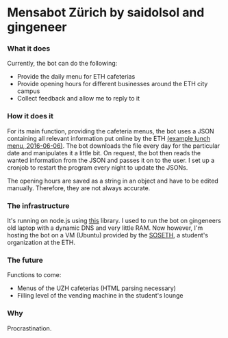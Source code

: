 # Mensabot Zürich by saidolsol and gingeneer

### What it does

Currently, the bot can do the following:
* Provide the daily menu for ETH cafeterias
* Provide opening hours for different businesses around the ETH city campus
* Collect feedback and allow me to reply to it

### How it does it

For its main function, providing the cafeteria menus, the bot uses a JSON containing all relevant information put online by the ETH  [(example lunch menu, 2016-06-06)](https://www.webservices.ethz.ch/gastro/v1/RVRI/Q1E1/meals/de/2016-06-06/lunch). The bot downloads the file every day for the particular date and manipulates it a little bit. On request, the bot then reads the wanted information from the JSON and passes it on to the user. I set up a cronjob to restart the program every night to update the JSONs.

The opening hours are saved as a string in an object and have to be edited manually. Therefore, they are not always accurate.

### The infrastructure

It's running on node.js using [this](https://github.com/yagop/node-telegram-bot-api) library.
I used to run the bot on gingeneers old laptop with a dynamic DNS and very little RAM. Now however, I'm hosting the bot on a VM (Ubuntu) provided by the [SOSETH](http://sos.ethz.ch/ressorts/vsos/), a student's organization at the ETH.

### The future

Functions to come:
* Menus of the UZH cafeterias (HTML parsing necessary)
* Filling level of the vending machine in the student's lounge

### Why

Procrastination.
